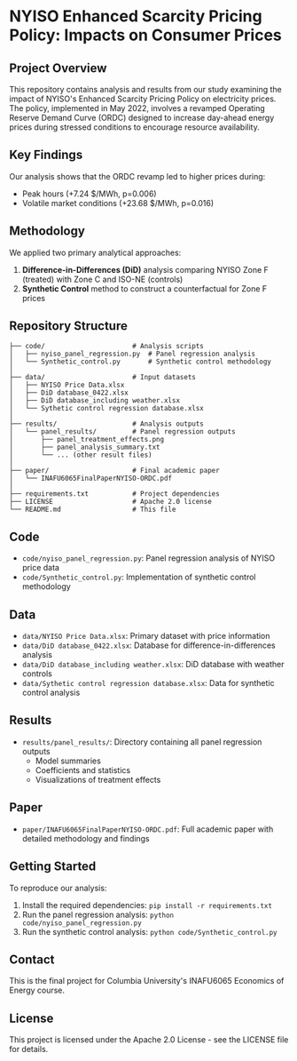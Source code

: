 # NYISO Enhanced Scarcity Pricing Policy: Impacts on Consumer Prices

## Project Overview
This repository contains analysis and results from our study examining the impact of NYISO's Enhanced Scarcity Pricing Policy on electricity prices. The policy, implemented in May 2022, involves a revamped Operating Reserve Demand Curve (ORDC) designed to increase day-ahead energy prices during stressed conditions to encourage resource availability.

## Key Findings
Our analysis shows that the ORDC revamp led to higher prices during:
- Peak hours (+7.24 $/MWh, p=0.006)
- Volatile market conditions (+23.68 $/MWh, p=0.016)

## Methodology
We applied two primary analytical approaches:
1. **Difference-in-Differences (DiD)** analysis comparing NYISO Zone F (treated) with Zone C and ISO-NE (controls)
2. **Synthetic Control** method to construct a counterfactual for Zone F prices

## Repository Structure

```
├── code/                      # Analysis scripts
│   ├── nyiso_panel_regression.py  # Panel regression analysis
│   └── Synthetic_control.py       # Synthetic control methodology
│
├── data/                      # Input datasets
│   ├── NYISO Price Data.xlsx
│   ├── DiD database_0422.xlsx
│   ├── DiD database_including weather.xlsx
│   └── Sythetic control regression database.xlsx
│
├── results/                   # Analysis outputs
│   └── panel_results/         # Panel regression outputs
│       ├── panel_treatment_effects.png
│       ├── panel_analysis_summary.txt
│       └── ... (other result files)
│
├── paper/                     # Final academic paper
│   └── INAFU6065FinalPaperNYISO-ORDC.pdf
│
├── requirements.txt           # Project dependencies
├── LICENSE                    # Apache 2.0 license
└── README.md                  # This file
```

## Code
- `code/nyiso_panel_regression.py`: Panel regression analysis of NYISO price data
- `code/Synthetic_control.py`: Implementation of synthetic control methodology

## Data
- `data/NYISO Price Data.xlsx`: Primary dataset with price information
- `data/DiD database_0422.xlsx`: Database for difference-in-differences analysis
- `data/DiD database_including weather.xlsx`: DiD database with weather controls
- `data/Sythetic control regression database.xlsx`: Data for synthetic control analysis

## Results
- `results/panel_results/`: Directory containing all panel regression outputs
  - Model summaries
  - Coefficients and statistics
  - Visualizations of treatment effects

## Paper
- `paper/INAFU6065FinalPaperNYISO-ORDC.pdf`: Full academic paper with detailed methodology and findings

## Getting Started
To reproduce our analysis:
1. Install the required dependencies: `pip install -r requirements.txt`
2. Run the panel regression analysis: `python code/nyiso_panel_regression.py`
3. Run the synthetic control analysis: `python code/Synthetic_control.py`

## Contact
This is the final project for Columbia University's INAFU6065 Economics of Energy course.

## License
This project is licensed under the Apache 2.0 License - see the LICENSE file for details.